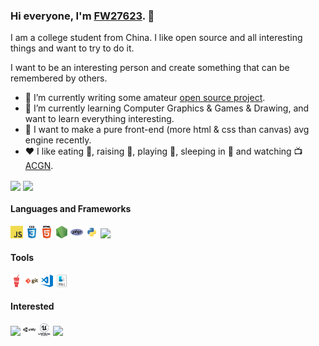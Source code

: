 ### Hi everyone, I'm [FW27623](https://www.fw1028.top). 👋

I am a college student from China. I like open source and all interesting things and want to try to do it.

I want to be an interesting person and create something that can be remembered by others.

- 🔭 I’m currently writing some amateur [open source project](https://github.com/FW27623?tab=repositories).
- 🌱 I’m currently learning Computer Graphics & Games & Drawing, and want to learn everything interesting.
- 🤔 I want to make a pure front-end (more html & css than canvas) avg engine recently.
- ❤️ I like eating 🍉, raising 🐓, playing 🏓, sleeping in 🛌 and watching 📺 [ACGN](<https://en.wikipedia.org/wiki/ACG_(subculture)>).

<img align="center" src="https://github-readme-stats.vercel.app/api?username=FW27623&hide_title=false&show_icons=true&icon_color=0078e7&title_color=0078e7&locale=cn">
<img align="center" src="https://github-readme-stats.vercel.app/api/top-langs/?username=FW27623&hide_title=false&show_icons=true&icon_color=0078e7&title_color=0078e7&locale=cn">

#### Languages and Frameworks

<code><img height="20" src="https://raw.githubusercontent.com/github/explore/80688e429a7d4ef2fca1e82350fe8e3517d3494d/topics/javascript/javascript.png"></code>
<code><img height="20" src="https://raw.githubusercontent.com/github/explore/80688e429a7d4ef2fca1e82350fe8e3517d3494d/topics/css/css.png"></code>
<code><img height="20" src="https://raw.githubusercontent.com/github/explore/80688e429a7d4ef2fca1e82350fe8e3517d3494d/topics/html/html.png"></code>
<code><img height="20" src="https://raw.githubusercontent.com/github/explore/80688e429a7d4ef2fca1e82350fe8e3517d3494d/topics/nodejs/nodejs.png"></code>
<code><img height="20" src="https://raw.githubusercontent.com/github/explore/80688e429a7d4ef2fca1e82350fe8e3517d3494d/topics/php/php.png"></code>
<code><img height="20" src="https://raw.githubusercontent.com/github/explore/80688e429a7d4ef2fca1e82350fe8e3517d3494d/topics/python/python.png"></code>
<code><img height="20" src="https://user-images.githubusercontent.com/1503156/50446380-ad88c980-094f-11e9-8eff-0094bde708d0.png"></code>

#### Tools

<code><img height="20" src="https://raw.githubusercontent.com/github/explore/80688e429a7d4ef2fca1e82350fe8e3517d3494d/topics/gulp/gulp.png"></code>
<code><img height="20" src="https://raw.githubusercontent.com/github/explore/80688e429a7d4ef2fca1e82350fe8e3517d3494d/topics/git/git.png"></code>
<code><img height="20" src="https://raw.githubusercontent.com/github/explore/80688e429a7d4ef2fca1e82350fe8e3517d3494d/topics/visual-studio-code/visual-studio-code.png"></code>
<code><img height="20" src="https://raw.githubusercontent.com/github/explore/80688e429a7d4ef2fca1e82350fe8e3517d3494d/topics/macos/macos.png"></code>

#### Interested

<code><img height="20" src="https://simpleicons.org/icons/blender.svg"></code>
<code><img height="20" src="https://raw.githubusercontent.com/github/explore/80688e429a7d4ef2fca1e82350fe8e3517d3494d/topics/unity/unity.png"></code>
<code><img height="20" src="https://raw.githubusercontent.com/github/explore/80688e429a7d4ef2fca1e82350fe8e3517d3494d/topics/unreal-engine/unreal-engine.png"></code>
<code><img height="20" src="https://simpleicons.org/icons/adobeaftereffects.svg"></code>
